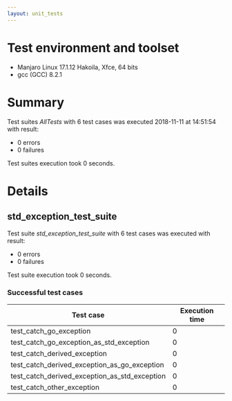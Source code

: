 ```yaml
---
layout: unit_tests
---
```


# Test environment and toolset 

* Manjaro Linux 17.1.12 Hakoila, Xfce, 64 bits
* gcc (GCC) 8.2.1

# Summary

Test suites *AllTests* with 6 test cases was executed 2018-11-11 at 14:51:54 with result:

* 0 errors
* 0 failures

Test suites execution took 0 seconds.

# Details

## std_exception_test_suite

Test suite *std_exception_test_suite* with 6 test cases was executed with result:

* 0 errors
* 0 failures

Test suite execution took 0 seconds.

### Successful test cases

Test case|Execution time
-|-
test_catch_go_exception | 0
test_catch_go_exception_as_std_exception | 0
test_catch_derived_exception | 0
test_catch_derived_exception_as_go_exception | 0
test_catch_derived_exception_as_std_exception | 0
test_catch_other_exception | 0
